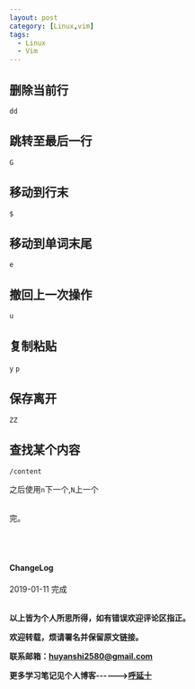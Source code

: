 ```yaml
---
layout: post
category: [Linux,vim]
tags:
  - Linux
  - Vim
---
```


## 删除当前行

`dd`

## 跳转至最后一行

`G`

## 移动到行末

`$`

## 移动到单词末尾

`e`

## 撤回上一次操作

`u`

## 复制粘贴

`y` `p`

## 保存离开

`ZZ`

## 查找某个内容

`/content`

之后使用`n`下一个,`N`上一个




<br>
完。

<br>
<br>
<br>
<br>
<h4>ChangeLog</h4>
2019-01-11 完成
<br>
<br>

**以上皆为个人所思所得，如有错误欢迎评论区指正。**

**欢迎转载，烦请署名并保留原文链接。**

**联系邮箱：huyanshi2580@gmail.com**

**更多学习笔记见个人博客------><a href="{{ site.baseurl }}/">呼延十</a>**
